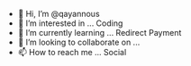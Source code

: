 - 👋 Hi, I’m @qayannous
- 👀 I’m interested in ... Coding
- 🌱 I’m currently learning ... Redirect Payment 
- 💞️ I’m looking to collaborate on ...
- 📫 How to reach me ... Social

<!---
qayannous/qayannous is a ✨ special ✨ repository because its `README.md` (this file) appears on your GitHub profile.
You can click the Preview link to take a look at your changes.
--->
